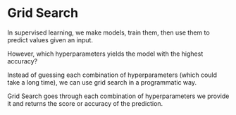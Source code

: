 # Grid Search

In supervised learning, we make models, train them, then use them to predict values given an input.

However, which hyperparameters yields the model with the highest accuracy?

Instead of guessing each combination of hyperparameters \(which could take a long time\), we can use grid search in a programmatic way.

Grid Search goes through each combination of hyperparameters we provide it and returns the score or accuracy of the prediction.

